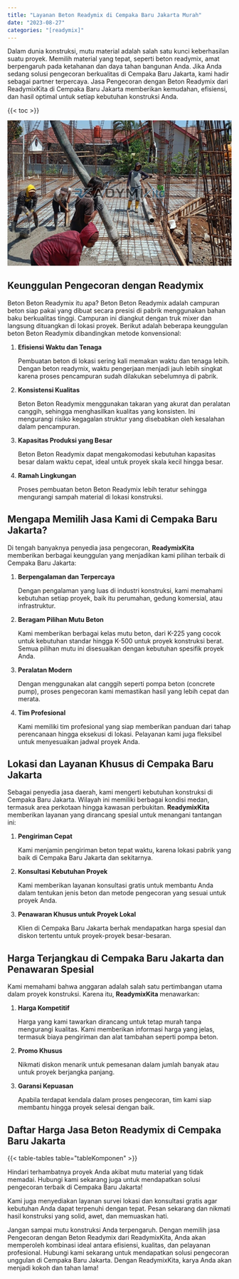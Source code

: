 ```yaml
---
title: "Layanan Beton Readymix di Cempaka Baru Jakarta Murah"
date: "2023-08-27"
categories: "[readymix]"
---
```


Dalam dunia konstruksi, mutu material adalah salah satu kunci keberhasilan suatu proyek. Memilih material yang tepat, seperti beton readymix, amat berpengaruh pada ketahanan dan daya tahan bangunan Anda. Jika Anda sedang solusi pengecoran berkualitas di Cempaka Baru Jakarta, kami hadir sebagai partner terpercaya. Jasa Pengecoran dengan Beton Readymix dari ReadymixKita di Cempaka Baru Jakarta memberikan kemudahan, efisiensi, dan hasil optimal untuk setiap kebutuhan konstruksi Anda.

{{< toc >}}

![Layanan Beton Readymix di Cempaka Baru Jakarta Murah](/images/readymix/cor-readymix-24.jpg)

## Keunggulan Pengecoran dengan Readymix

Beton Beton Readymix itu apa? Beton Beton Readymix adalah campuran beton siap pakai yang dibuat secara presisi di pabrik menggunakan bahan baku berkualitas tinggi. Campuran ini diangkut dengan truk mixer dan langsung dituangkan di lokasi proyek. Berikut adalah beberapa keunggulan beton Beton Readymix dibandingkan metode konvensional:

1. **Efisiensi Waktu dan Tenaga**

   Pembuatan beton di lokasi sering kali memakan waktu dan tenaga lebih. Dengan beton readymix, waktu pengerjaan menjadi jauh lebih singkat karena proses pencampuran sudah dilakukan sebelumnya di pabrik.

2. **Konsistensi Kualitas**

   Beton Beton Readymix menggunakan takaran yang akurat dan peralatan canggih, sehingga menghasilkan kualitas yang konsisten. Ini mengurangi risiko kegagalan struktur yang disebabkan oleh kesalahan dalam pencampuran.

3. **Kapasitas Produksi yang Besar**

   Beton Beton Readymix dapat mengakomodasi kebutuhan kapasitas besar dalam waktu cepat, ideal untuk proyek skala kecil hingga besar.

4. **Ramah Lingkungan**

   Proses pembuatan beton Beton Readymix lebih teratur sehingga mengurangi sampah material di lokasi konstruksi.

## Mengapa Memilih Jasa Kami di Cempaka Baru Jakarta?

Di tengah banyaknya penyedia jasa pengecoran, **ReadymixKita** memberikan berbagai keunggulan yang menjadikan kami pilihan terbaik di Cempaka Baru Jakarta:

1. **Berpengalaman dan Terpercaya**

   Dengan pengalaman yang luas di industri konstruksi, kami memahami kebutuhan setiap proyek, baik itu perumahan, gedung komersial, atau infrastruktur.

2. **Beragam Pilihan Mutu Beton**

   Kami memberikan berbagai kelas mutu beton, dari K-225 yang cocok untuk kebutuhan standar hingga K-500 untuk proyek konstruksi berat. Semua pilihan mutu ini disesuaikan dengan kebutuhan spesifik proyek Anda.

3. **Peralatan Modern**

   Dengan menggunakan alat canggih seperti pompa beton (concrete pump), proses pengecoran kami memastikan hasil yang lebih cepat dan merata.

4. **Tim Profesional**

   Kami memiliki tim profesional yang siap memberikan panduan dari tahap perencanaan hingga eksekusi di lokasi. Pelayanan kami juga fleksibel untuk menyesuaikan jadwal proyek Anda.

## Lokasi dan Layanan Khusus di Cempaka Baru Jakarta

Sebagai penyedia jasa daerah, kami mengerti kebutuhan konstruksi di Cempaka Baru Jakarta. Wilayah ini memiliki berbagai kondisi medan, termasuk area perkotaan hingga kawasan perbukitan. **ReadymixKita** memberikan layanan yang dirancang spesial untuk menangani tantangan ini:

1. **Pengiriman Cepat**

   Kami menjamin pengiriman beton tepat waktu, karena lokasi pabrik yang baik di Cempaka Baru Jakarta dan sekitarnya.

2. **Konsultasi Kebutuhan Proyek**

   Kami memberikan layanan konsultasi gratis untuk membantu Anda dalam tentukan jenis beton dan metode pengecoran yang sesuai untuk proyek Anda.

3. **Penawaran Khusus untuk Proyek Lokal**

   Klien di Cempaka Baru Jakarta berhak mendapatkan harga spesial dan diskon tertentu untuk proyek-proyek besar-besaran.

## Harga Terjangkau di Cempaka Baru Jakarta dan Penawaran Spesial

Kami memahami bahwa anggaran adalah salah satu pertimbangan utama dalam proyek konstruksi. Karena itu, **ReadymixKita** menawarkan:

1. **Harga Kompetitif**

   Harga yang kami tawarkan dirancang untuk tetap murah tanpa mengurangi kualitas. Kami memberikan informasi harga yang jelas, termasuk biaya pengiriman dan alat tambahan seperti pompa beton.

2. **Promo Khusus**

   Nikmati diskon menarik untuk pemesanan dalam jumlah banyak atau untuk proyek berjangka panjang.

3. **Garansi Kepuasan**

   Apabila terdapat kendala dalam proses pengecoran, tim kami siap membantu hingga proyek selesai dengan baik.

## Daftar Harga Jasa Beton Readymix di Cempaka Baru Jakarta

{{< table-tables table="tableKomponen" >}}

Hindari terhambatnya proyek Anda akibat mutu material yang tidak memadai. Hubungi kami sekarang juga untuk mendapatkan solusi pengecoran terbaik di Cempaka Baru Jakarta!

Kami juga menyediakan layanan survei lokasi dan konsultasi gratis agar kebutuhan Anda dapat terpenuhi dengan tepat. Pesan sekarang dan nikmati hasil konstruksi yang solid, awet, dan memuaskan hati.

Jangan sampai mutu konstruksi Anda terpengaruh. Dengan memilih jasa Pengecoran dengan Beton Readymix dari ReadymixKita, Anda akan memperoleh kombinasi ideal antara efisiensi, kualitas, dan pelayanan profesional. Hubungi kami sekarang untuk mendapatkan solusi pengecoran unggulan di Cempaka Baru Jakarta. Dengan ReadymixKita, karya Anda akan menjadi kokoh dan tahan lama!